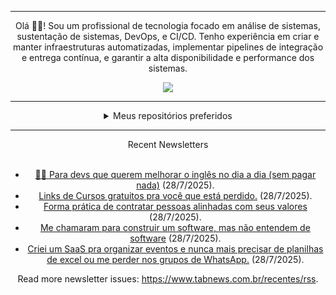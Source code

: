 <div align="center">
<hr>
<p>Olá 👋🏾! Sou um profissional de tecnologia focado em análise de sistemas, sustentação de sistemas, DevOps, e CI/CD. Tenho experiência em criar e manter infraestruturas automatizadas, implementar pipelines de integração e entrega contínua, e garantir a alta disponibilidade e performance dos sistemas.</p>
  <img src="https://media.giphy.com/media/yAGIvCiwPJn5C/giphy.gif">
<hr>
  <details>
  <summary>Meus repositórios preferidos</summary>
  <br />
  Alguns dos meus melhores repositórios:
  <br />
<br />
  <ul><li><a href=https://github.com/commitgeist/aluratube target="_blank" rel="noopener noreferrer">commitgeist/aluratube</a> (<b>0</b> ✨ and <b>0</b> 🍴): Aluratube - Desenvolvido durante a imersão React da Alura no final de 2022</li><li><a href=https://github.com/commitgeist/nlw-ia target="_blank" rel="noopener noreferrer">commitgeist/nlw-ia</a> (<b>0</b> ✨ and <b>0</b> 🍴): Projeto desenvolvido durante a NLW IA - Usando a API da OPENAI</li><li><a href=https://github.com/commitgeist/nlw-journey-ia target="_blank" rel="noopener noreferrer">commitgeist/nlw-journey-ia</a> (<b>0</b> ✨ and <b>0</b> 🍴): NLW IA - Agent de viagens usando python + langchain + GPT</li>
<li>More coming soon :).</li>
</ul>
  </details>
  <hr/>
    <summary>Recent Newsletters</summary>
  <br />
  <ul>
    <li><a href=https://www.tabnews.com.br/TiagoRosaDaCosta/para-devs-que-querem-melhorar-o-ingles-no-dia-a-dia-sem-pagar-nada target="_blank" rel="noopener noreferrer">👨‍💻 Para devs que querem melhorar o inglês no dia a dia (sem pagar nada)</a> (28/7/2025).</li><li><a href=https://www.tabnews.com.br/Diocode/links-de-cursos-gratuitos-pra-voce-que-esta-perdido target="_blank" rel="noopener noreferrer">Links de Cursos gratuitos pra você que está perdido.</a> (28/7/2025).</li><li><a href=https://www.tabnews.com.br/moacirmoda/forma-pratica-de-contratar-pessoas-alinhadas-com-seus-valores target="_blank" rel="noopener noreferrer">Forma prática de contratar pessoas alinhadas com seus valores</a> (28/7/2025).</li><li><a href=https://www.tabnews.com.br/Jock/me-chamaram-para-montar-contruir-um-software-mas-nao-entendem-de-software target="_blank" rel="noopener noreferrer">Me chamaram para construir um software, mas não entendem de software</a> (28/7/2025).</li><li><a href=https://www.tabnews.com.br/eferreira/criei-um-saas-pra-organizar-eventos-e-nunca-mais-precisar-de-planilhas-de-excel-ou-me-perder-nos-grupos-de-whatsapp target="_blank" rel="noopener noreferrer">Criei um SaaS pra organizar eventos e nunca mais precisar de planilhas de excel ou me perder nos grupos de WhatsApp.</a> (28/7/2025).</li>
  </ul>
<p>Read more newsletter issues: <a href="https://www.tabnews.com.br/recentes/rss">https://www.tabnews.com.br/recentes/rss</a>.</p>
  </details>
